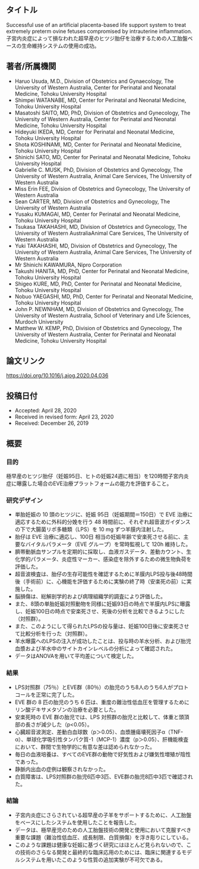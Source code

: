 ## タイトル
Successful use of an artificial placenta-based life support system to treat extremely preterm ovine fetuses compromised by intrauterine inflammation.  
子宮内炎症によって損なわれた超早産のヒツジ胎仔を治療するための人工胎盤ベースの生命維持システムの使用の成功。

## 著者/所属機関
* Haruo Usuda, M.D., Division of Obstetrics and Gynaecology, The University of Western Australia, Center for Perinatal and Neonatal Medicine, Tohoku University Hospital
* Shimpei WATANABE, MD, Center for Perinatal and Neonatal Medicine, Tohoku University Hospital
* Masatoshi SAITO, MD, PhD, Division of Obstetrics and Gynecology, The University of Western Australia, Center for Perinatal and Neonatal Medicine, Tohoku University Hospital
* Hideyuki IKEDA, MD, Center for Perinatal and Neonatal Medicine, Tohoku University Hospital
* Shota KOSHINAMI, MD, Center for Perinatal and Neonatal Medicine, Tohoku University Hospital
* Shinichi SATO, MD, Center for Perinatal and Neonatal Medicine, Tohoku University Hospital
* Gabrielle C. MUSK, PhD, Division of Obstetrics and Gynecology, The University of Western Australia, Animal Care Services, The University of Western Australia
* Miss Erin FEE, Division of Obstetrics and Gynecology, The University of Western Australia
* Sean CARTER, MD, Division of Obstetrics and Gynecology, The University of Western Australia
* Yusaku KUMAGAI, MD, Center for Perinatal and Neonatal Medicine, Tohoku University Hospital
* Tsukasa TAKAHASHI, MD, Division of Obstetrics and Gynecology, The University of Western AustraliaAnimal Care Services, The University of Western Australia
* Yuki TAKAHASHI, MD, Division of Obstetrics and Gynecology, The University of Western Australia, Animal Care Services, The University of Western Australia
* Mr Shinichi KAWAMURA, Nipro Corporation
* Takushi HANITA, MD, PhD, Center for Perinatal and Neonatal Medicine, Tohoku University Hospital
* Shigeo KURE, MD, PhD, Center for Perinatal and Neonatal Medicine, Tohoku University Hospital
* Nobuo YAEGASHI, MD, PhD, Center for Perinatal and Neonatal Medicine, Tohoku University Hospital
* John P. NEWNHAM, MD, Division of Obstetrics and Gynecology, The University of Western Australia, School of Veterinary and Life Sciences, Murdoch University
* Matthew W. KEMP, PhD, Division of Obstetrics and Gynecology, The University of Western Australia, Center for Perinatal and Neonatal Medicine, Tohoku University Hospital

## 論文リンク
https://doi.org/10.1016/j.ajog.2020.04.036

## 投稿日付
* Accepted: April 28, 2020
* Received in revised form: April 23, 2020
* Received: December 26, 2019

## 概要
### 目的
極早産のヒツジ胎仔（妊娠95日、ヒトの妊娠24週に相当）を120時間子宮内炎症に曝露した場合のEVE治療プラットフォームの能力を評価すること。
### 研究デザイン
* 単胎妊娠の 10 頭のヒツジに、妊娠 95日（妊娠期間＝150日）で EVE 治療に適応するために外科的分娩を行う 48 時間前に、それぞれ超音波ガイダンスの下で大腸菌リポ多糖類（LPS）を 10 mg ずつ羊膜内注射した。
* 胎仔は EVE 治療に適応し、100日 相当の妊娠年齢で安楽死させる前に、主要なバイタルパラメータ（EVE グループ）を常時監視して 120h 維持した。
* 臍帯動脈血サンプルを定期的に採取し、血液ガスデータ、差動カウント、生化学的パラメータ、炎症性マーカー、感染症を除外するための微生物負荷を評価した。
* 超音波検査は、胎仔の生存可能性を確認するために羊膜内LPS投与後48時間後（手術前）に、心機能を評価するために実験の終了時（安楽死の前）に実施した。
* 脳損傷は、総解剖学的および病理組織学的調査により評価した。
* また、8頭の単胎妊娠対照動物を同様に妊娠93日の時点で羊膜内LPSに曝露し、妊娠100日の時点で安楽死させ、死後の分析を比較できるようにした（対照群）。
* また、このようにして得られたLPSの投与量は、妊娠100日後に安楽死させて比較分析を行った（対照群）。
* 羊水曝露へのLPSの注入が成功したことは、投与時の羊水分析、および胎児血漿および羊水中のサイトカインレベルの分析によって確認された。
* データはANOVAを用いて平均差について検定した。
### 結果
* LPS対照群（75％）とEVE群（80％）の胎児のうち8人のうち6人がプロトコールを正常に完了した。
* EVE 群の 8 匹の胎児のうち 6 匹は、重度の難治性低血圧を管理するためにリン酸デキサメタゾンの治療を必要とした。
* 安楽死時の EVE 群の胎児では、LPS 対照群の胎児と比較して、体重と頭頂部の長さが減少した（p<0.05）。
* 心臓超音波測定、差動白血球数（p＞0.05）、血漿腫瘍壊死因子α（TNF-α）、単球化学吸引性タンパク質-1（MCP-1）濃度（p＞0.05）、肝機能検査において、群間で生物学的に有意な差は認められなかった。
* 毎日の血液培養は、すべてのEVE群の動物で好気性および嫌気性増殖が陰性であった。
* 静脈内出血の症例は観察されなかった。
* 白質障害は、LPS対照群の胎児6匹中3匹、EVE群の胎児8匹中3匹で確認された。
### 結論
* 子宮内炎症にさらされている超早産の子羊をサポートするために、人工胎盤をベースにしたシステムを使用したことを報告した。
* データは、極早産児のための人工胎盤技術の開発と使用において克服すべき重要な課題（難治性低血圧、成長制限、白質損傷）を浮き彫りにしている。
* このような課題は健康な妊娠に基づく研究にはほとんど見られないので、この技術のさらなる開発と最終的な臨床応用のためには、臨床に関連するモデルシステムを用いたこのような性質の追加実験が不可欠である。
